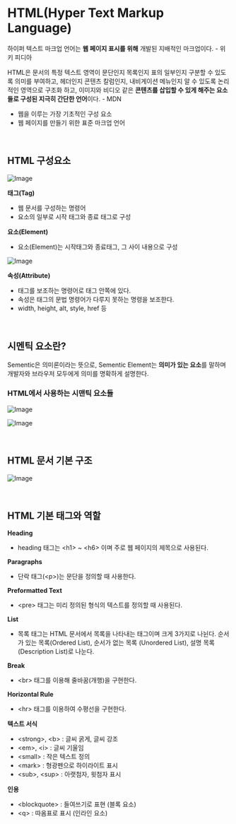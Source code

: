 # HTML(Hyper Text Markup Language)

하이퍼 텍스트 마크업 언어는 **웹 페이지 표시를 위해** 개발된 지배적인 마크업이다. - 위키 피디아

HTML은 문서의 특정 텍스트 영역이 문단인지 목록인지 표의 일부인지 구분할 수 있도록 의미를 부여하고, 헤더인지 콘텐츠 칼럼인지, 내비게이션 메뉴인지 알 수 있도록 논리적인 영역으로 구조화 하고, 이미지와 비디오 같은 **콘텐츠를 삽입할 수 있게 해주는 요소들로 구성된 지극히 간단한 언어**이다. - MDN

- 웹을 이루는 가장 기초적인 구성 요소
- 웹 페이지를 만들기 위한 표준 마크업 언어

<br>

## HTML 구성요소

![Image](https://github.com/user-attachments/assets/5f95c112-c538-4669-8ed9-acdf867e880c)

**태그(Tag)**

- 웹 문서를 구성하는 명령어
- 요소의 일부로 시작 태그와 종료 태그로 구성

**요소(Element)**

- 요소(Element)는 시작태그와 종료태그, 그 사이 내용으로 구성


![Image](https://github.com/user-attachments/assets/b0dade54-c8f5-49c2-b03c-446beec02a4f)

**속성(Attribute)**

- 태그를 보조하는 명령어로 태그 안쪽에 있다.
- 속성은 태그의 문법 명령어가 다루지 못하는 명령을 보조한다.
- width, height, alt, style, href 등

<br>

## 시멘틱 요소란?

Sementic은 의미론이라는 뜻으로, Sementic Element는 **의미가 있는 요소**를 말하며 개발자와 브라우저 모두에게 의미를 명확하게 설명한다.

### HTML에서 사용하는 시맨틱 요소들

![Image](https://github.com/user-attachments/assets/f45c0cb4-352c-4af6-8db7-e3c32a492631)

![Image](https://github.com/user-attachments/assets/dc4a8c90-7835-4226-94fa-f396977e42e2)

<br>

## HTML 문서 기본 구조

![Image](https://github.com/user-attachments/assets/8b56ecd4-2c29-4e3e-ad29-67e81a29491b)

<br>

## HTML 기본 태그와 역할

**Heading**

- heading 태그는 \<h1> ~ \<h6> 이며 주로 웹 페이지의 제목으로 사용된다.

**Paragraphs**

- 단락 태그(\<p>)는 문단을 정의할 때 사용한다.

**Preformatted Text**

- \<pre> 태그는 미리 정의된 형식의 텍스트를 정의할 때 사용된다.

**List**

- 목록 태그는 HTML 문서에서 목록을 나타내는 태그이며 크게 3가지로 나뉜다. 순서가 있는 목록(Ordered List), 순서가 없는 목록 (Unordered List), 설명 목록 (Description List)로 나눈다.

**Break**

- \<br> 태그를 이용해 줄바꿈(개행)을 구현한다.

**Horizontal Rule**

- \<hr> 태그를 이용하여 수평선을 구현한다.

**텍스트 서식**

- \<strong>, \<b> : 글씨 굵게, 글씨 강조
- \<em>, \<i> : 글씨 기울임
- \<small> : 작은 텍스트 정의
- \<mark> : 형광펜으로 하이라이트 표시
- \<sub>, \<sup> : 아랫첨자, 윗첨자 표시

**인용**

- \<blockquote> : 들여쓰기로 표현 (블록 요소)
- \<q> : 따옴표로 표시 (인라인 요소)